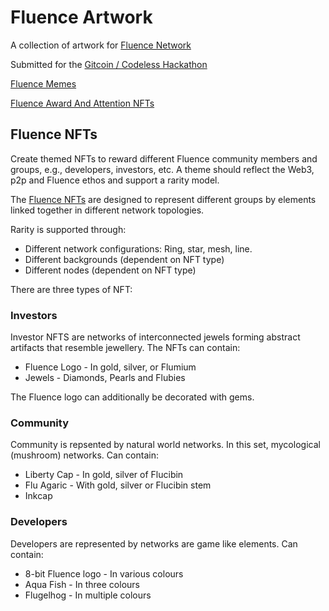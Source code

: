 # Fluence Artwork

A collection of artwork for [Fluence Network](https://fluence.network/)

Submitted for the [Gitcoin / Codeless Hackathon](https://gitcoin.co/hackathon/codeless)

[Fluence Memes](https://gitcoin.co/issue/fluencelabs/gitcoin-codeless-conduct-2022/2/100027779)

[Fluence Award And Attention NFTs](https://gitcoin.co/issue/fluencelabs/gitcoin-codeless-conduct-2022/1/100027778)

## Fluence NFTs

Create themed NFTs to reward different Fluence community members and groups, e.g., developers, investors, etc. A theme should reflect the Web3, p2p and Fluence ethos and support a rarity model.

The [Fluence NFTs]() are designed to represent different groups by elements linked together in different network topologies.

Rarity is supported through:

* Different network configurations: Ring, star, mesh, line.
* Different backgrounds (dependent on NFT type)
* Different nodes (dependent on NFT type)

There are three types of NFT:

### Investors

Investor NFTS are networks of interconnected jewels forming abstract artifacts that resemble jewellery. The NFTs can contain:

* Fluence Logo - In gold, silver, or Flumium
* Jewels - Diamonds, Pearls and Flubies

The Fluence logo can additionally be decorated with gems.

### Community

Community is repsented by natural world networks. In this set, mycological (mushroom) networks. Can contain:

* Liberty Cap - In gold, silver of Flucibin
* Flu Agaric - With gold, silver or Flucibin stem
* Inkcap

### Developers

Developers are represented by networks are game like elements. Can contain:

* 8-bit Fluence logo - In various colours
* Aqua Fish - In three colours
* Flugelhog - In multiple colours
